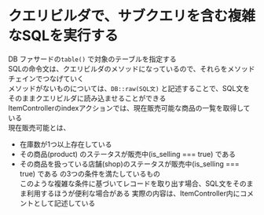 # クエリビルダで、サブクエリを含む複雑なSQLを実行する
DB ファサードの`table()` で対象のテーブルを指定する  
SQLの命令文は、クエリビルダのメソッドになっているので、それらをメソッドチェインでつなげていく  
メソッドがないものについては、`DB::raw(SQL文)` と記述することで、SQL文をそのままクエリビルダに読み込ませることができる  
ItemControllerのindexアクションでは、現在販売可能な商品の一覧を取得している  
現在販売可能とは、
- 在庫数が1つ以上存在している
- その商品(product) のステータスが販売中(is_selling === true) である
- その商品を扱っている店舗(shop)のステータスが販売中(is_selling === true) である
の3つの条件を満たしているもの  
このような複雑な条件に基づいてレコードを取り出す場合、SQL文をそのまま利用するほうが便利な場合がある
実際の内容は、ItemController内にコメントとして記述している
